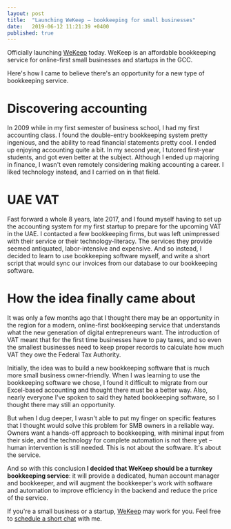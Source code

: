 ```yaml
---
layout: post
title:  "Launching WeKeep – bookkeeping for small businesses"
date:   2019-06-12 11:21:39 +0400
published: true
---
```


Officially launching [WeKeep][wekeep-home] today. WeKeep is an affordable bookkeeping service for online-first small businesses and startups in the GCC.

Here's how I came to believe there's an opportunity for a new type of bookkeeping service.

# Discovering accounting
In 2009 while in my first semester of business school, I had my first accounting class. I found the double-entry bookkeeping system pretty ingenious, and the ability to read financial statements pretty cool. I ended up enjoying accounting quite a bit. In my second year, I tutored first-year students, and got even better at the subject. Although I ended up majoring in finance, I wasn't even remotely considering making accounting a career. I liked technology instead, and I carried on in that field.
   
# UAE VAT
Fast forward a whole 8 years, late 2017, and I found myself having to set up the accounting system for my first startup to prepare for the upcoming VAT in the UAE. I contacted a few bookkeeping firms, but was left unimpressed with their service or their technology-literacy. The services they provide seemed antiquated, labor-intensive and expensive. And so instead, I decided to learn to use bookkeeping software myself, and write a short script that would sync our invoices from our database to our bookkeeping software. 
  
# How the idea finally came about
It was only a few months ago that I thought there may be an opportunity in the region for a modern, online-first bookkeeping service that understands what the new generation of digital entrepreneurs want. The introduction of VAT meant that for the first time businesses have to pay taxes, and so even the smallest businesses need to keep proper records to calculate how much VAT they owe the Federal Tax Authority. 

Initially, the idea was to build a new bookkeeping software that is much more small business owner-friendly. When I was learning to use the bookkeeping software we chose, I found it difficult to migrate from our Excel-based accounting and thought there must be a better way. Also, nearly everyone I've spoken to said they hated bookkeeping software, so I thought there may still an opportunity. 

But when I dug deeper, I wasn't able to put my finger on specific features that I thought would solve this problem for SMB owners in a reliable way. Owners want a hands-off approach to bookkeeping, with minimal input from their side, and the technology for complete automation is not there yet – human intervention is still needed. This is not about the software. It's about the service. 

And so with this conclusion <strong>I decided that WeKeep should be a turnkey bookkeeping service</strong>: it will provide a dedicated, human account manager and bookkeeper, and will augment the bookkeeper's work with software and automation to improve efficiency in the backend and reduce the price of the service. 

If you're a small business or a startup, [WeKeep][wekeep-home] may work for you. Feel free to [schedule a short chat][calendly-wekeep] with me.


[wekeep-home]: https://www.wekeep.co
[calendly-wekeep]: https://calendly.com/wekeep/talk-to-wekeep/
